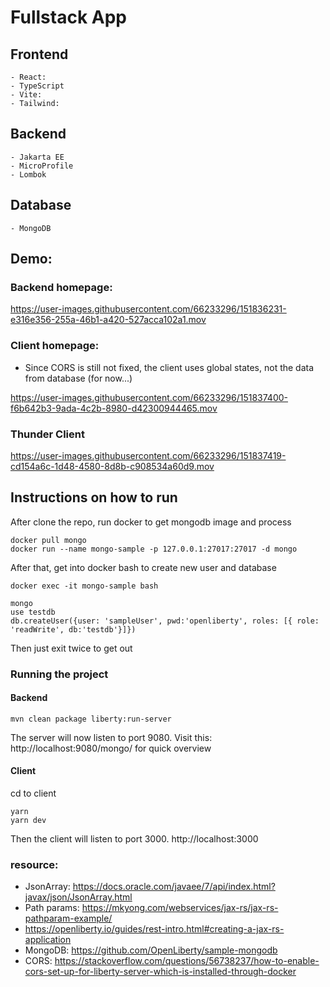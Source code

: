 # Fullstack App

## Frontend

    - React:
    - TypeScript
    - Vite:
    - Tailwind:

## Backend

    - Jakarta EE
    - MicroProfile
    - Lombok

## Database

    - MongoDB
    
## Demo:

### Backend homepage: 

https://user-images.githubusercontent.com/66233296/151836231-e316e356-255a-46b1-a420-527acca102a1.mov

### Client homepage: 
- Since CORS is still not fixed, the client uses global states, not the data from database (for now...)

https://user-images.githubusercontent.com/66233296/151837400-f6b642b3-9ada-4c2b-8980-d42300944465.mov


### Thunder Client
https://user-images.githubusercontent.com/66233296/151837419-cd154a6c-1d48-4580-8d8b-c908534a60d9.mov



## Instructions on how to run

After clone the repo, run docker to get mongodb image and process

```
docker pull mongo
docker run --name mongo-sample -p 127.0.0.1:27017:27017 -d mongo
```

After that, get into docker bash to create new user and database

```
docker exec -it mongo-sample bash
```

```
mongo
use testdb
db.createUser({user: 'sampleUser', pwd:'openliberty', roles: [{ role: 'readWrite', db:'testdb'}]})
```

Then just exit twice to get out

### Running the project

#### Backend

```
mvn clean package liberty:run-server
```

The server will now listen to port 9080.
Visit this: http://localhost:9080/mongo/ for quick overview

#### Client

cd to client

```
yarn
yarn dev
```

Then the client will listen to port 3000.
http://localhost:3000

### resource:

- JsonArray: https://docs.oracle.com/javaee/7/api/index.html?javax/json/JsonArray.html
- Path params: https://mkyong.com/webservices/jax-rs/jax-rs-pathparam-example/
- https://openliberty.io/guides/rest-intro.html#creating-a-jax-rs-application
- MongoDB: https://github.com/OpenLiberty/sample-mongodb
- CORS: https://stackoverflow.com/questions/56738237/how-to-enable-cors-set-up-for-liberty-server-which-is-installed-through-docker
